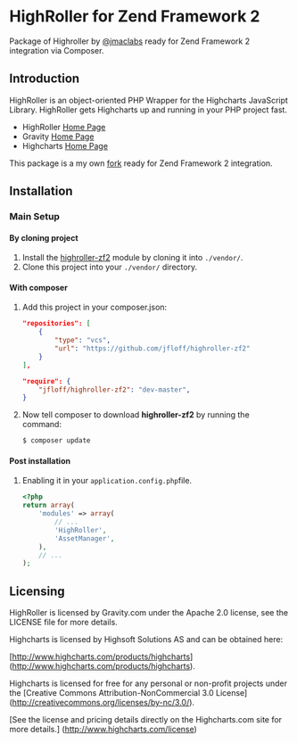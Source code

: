 HighRoller for Zend Framework 2
=======
Package of Highroller by [@jmaclabs](https://twitter.com/#!/JMACLABS) ready for Zend Framework 2 integration via Composer.


Introduction
------------
HighRoller is an object-oriented PHP Wrapper for the Highcharts JavaScript Library.
HighRoller gets Highcharts up and running in your PHP project fast.
* HighRoller [Home Page](http://highroller.io)
* Gravity [Home Page](http://gravity.com)
* Highcharts [Home Page](http://www.highcharts.com/)

This package is a my own [fork](https://github.com/jfloff/HighRoller) ready for Zend Framework 2 integration.


Installation
------------

### Main Setup

#### By cloning project

1. Install the [highroller-zf2](https://github.com/jfloff/highroller-zf2) module
   by cloning it into `./vendor/`.
2. Clone this project into your `./vendor/` directory.

#### With composer

1. Add this project in your composer.json:

    ```json
    "repositories": [
        {
            "type": "vcs",
            "url": "https://github.com/jfloff/highroller-zf2"
        }
    ],

    "require": {
        "jfloff/highroller-zf2": "dev-master",
    }
    ```

2. Now tell composer to download **highroller-zf2** by running the command:

    ```bash
    $ composer update
    ```

#### Post installation

1. Enabling it in your `application.config.php`file.

    ```php
    <?php
    return array(
        'modules' => array(
            // ...
            'HighRoller',
            'AssetManager',
        ),
        // ...
    );
    ```

Licensing
------------
HighRoller is licensed by Gravity.com under the Apache 2.0 license, see the LICENSE file for more details.

Highcharts is licensed by Highsoft Solutions AS and can be obtained here:

[http://www.highcharts.com/products/highcharts] (http://www.highcharts.com/products/highcharts).

Highcharts is licensed for free for any personal or non-profit projects under the [Creative Commons Attribution-NonCommercial
3.0 License] (http://creativecommons.org/licenses/by-nc/3.0/).

[See the license and pricing details directly on the Highcharts.com site for more details.] (http://www.highcharts.com/license)